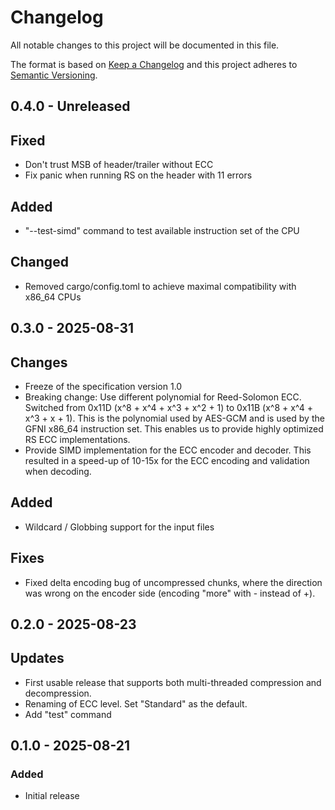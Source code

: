 # Changelog

All notable changes to this project will be documented in this file.

The format is based on [Keep a Changelog](http://keepachangelog.com/en/1.0.0/)
and this project adheres to [Semantic Versioning](https://semver.org/spec/v2.0.0.html).

## 0.4.0 - Unreleased

## Fixed

- Don't trust MSB of header/trailer without ECC
- Fix panic when running RS on the header with 11 errors

## Added

- "--test-simd" command to test available instruction set of the CPU

## Changed

- Removed cargo/config.toml to achieve maximal compatibility with x86_64 CPUs

## 0.3.0 - 2025-08-31

## Changes

- Freeze of the specification version 1.0
- Breaking change: Use different polynomial for Reed-Solomon ECC. Switched from 0x11D (x^8 + x^4 + x^3 + x^2 + 1) to
  0x11B (x^8 + x^4 + x^3 + x + 1). This is the polynomial used by AES-GCM and is used by the GFNI
  x86_64 instruction set. This enables us to provide highly optimized RS ECC implementations.
- Provide SIMD implementation for the ECC encoder and decoder. This resulted in a speed-up of 10-15x for the ECC
  encoding and validation when decoding.

## Added

- Wildcard / Globbing support for the input files

## Fixes

- Fixed delta encoding bug of uncompressed chunks, where the direction was wrong on the encoder side (encoding "more"
  with - instead of +).

## 0.2.0 - 2025-08-23

## Updates

- First usable release that supports both multi-threaded compression and decompression.
- Renaming of ECC level. Set "Standard" as the default.
- Add "test" command

## 0.1.0 - 2025-08-21

### Added

- Initial release
